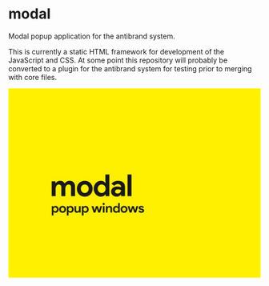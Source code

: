 # modal

Modal popup application for the antibrand system.

This is currently a static HTML framework for development of the JavaScript and CSS. At some point this repository will probably be converted to a plugin for the antibrand system for testing prior to merging with core files.

![cover image](https://raw.githubusercontent.com/antibrand/modal/master/cover.jpg)
